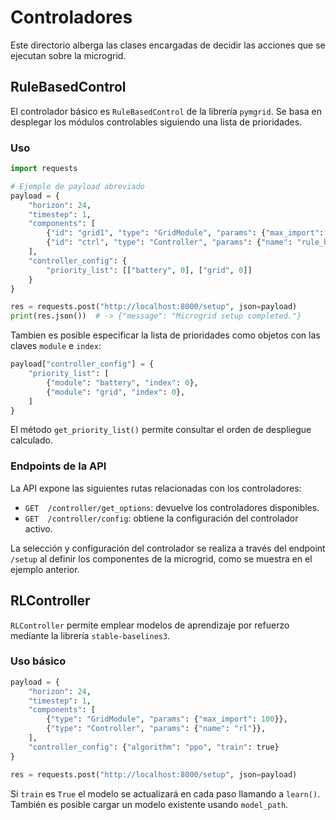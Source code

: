 # Controladores

Este directorio alberga las clases encargadas de decidir las acciones que se ejecutan sobre la microgrid.

## RuleBasedControl

El controlador básico es `RuleBasedControl` de la librería `pymgrid`. Se basa en desplegar los módulos controlables siguiendo una lista de prioridades.

### Uso

```python
import requests

# Ejemplo de payload abreviado
payload = {
    "horizon": 24,
    "timestep": 1,
    "components": [
        {"id": "grid1", "type": "GridModule", "params": {"max_import": 100}},
        {"id": "ctrl", "type": "Controller", "params": {"name": "rule_based"}},
    ],
    "controller_config": {
        "priority_list": [["battery", 0], ["grid", 0]]
    }
}

res = requests.post("http://localhost:8000/setup", json=payload)
print(res.json())  # -> {"message": "Microgrid setup completed."}
```

Tambien es posible especificar la lista de prioridades como objetos con las claves
`module` e `index`:

```python
payload["controller_config"] = {
    "priority_list": [
        {"module": "battery", "index": 0},
        {"module": "grid", "index": 0},
    ]
}
```

El método `get_priority_list()` permite consultar el orden de despliegue calculado.

### Endpoints de la API

La API expone las siguientes rutas relacionadas con los controladores:

- `GET  /controller/get_options`: devuelve los controladores disponibles.
- `GET  /controller/config`: obtiene la configuración del controlador activo.

La selección y configuración del controlador se realiza a través del endpoint `/setup` al definir los componentes de la microgrid, como se muestra en el ejemplo anterior.

## RLController

`RLController` permite emplear modelos de aprendizaje por refuerzo mediante la librería `stable-baselines3`.

### Uso básico

```python
payload = {
    "horizon": 24,
    "timestep": 1,
    "components": [
        {"type": "GridModule", "params": {"max_import": 100}},
        {"type": "Controller", "params": {"name": "rl"}},
    ],
    "controller_config": {"algorithm": "ppo", "train": true}
}

res = requests.post("http://localhost:8000/setup", json=payload)
```

Si `train` es `True` el modelo se actualizará en cada paso llamando a `learn()`. También es posible cargar un modelo existente usando `model_path`.
